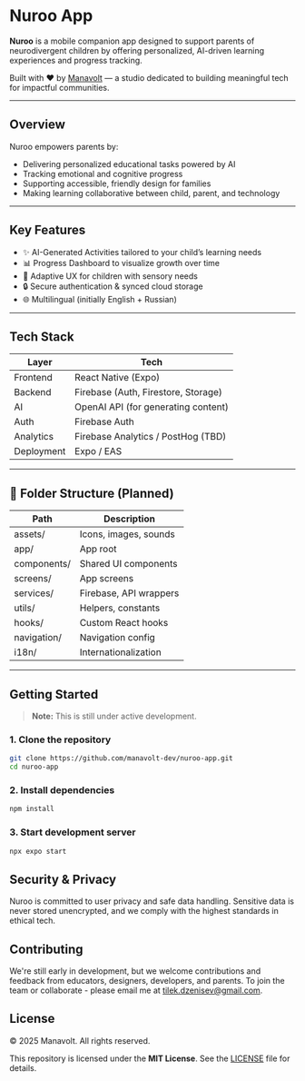 # Nuroo App

**Nuroo** is a mobile companion app designed to support parents of neurodivergent children by offering personalized, AI-driven learning experiences and progress tracking.

Built with ❤️ by [Manavolt](https://github.com/manavolt-dev) — a studio dedicated to building meaningful tech for impactful communities.

---

##  Overview

Nuroo empowers parents by:

- Delivering personalized educational tasks powered by AI  
- Tracking emotional and cognitive progress  
- Supporting accessible, friendly design for families  
- Making learning collaborative between child, parent, and technology  

---

##  Key Features

- ✨ AI-Generated Activities tailored to your child’s learning needs  
- 📊 Progress Dashboard to visualize growth over time  
- 🧩 Adaptive UX for children with sensory needs  
- 🔒 Secure authentication & synced cloud storage  
- 🌐 Multilingual (initially English + Russian)  

---

##  Tech Stack

| Layer      | Tech                              |
|------------|----------------------------------|
| Frontend   | React Native (Expo)               |
| Backend    | Firebase (Auth, Firestore, Storage) |
| AI         | OpenAI API (for generating content) |
| Auth       | Firebase Auth       |
| Analytics  | Firebase Analytics / PostHog (TBD) |
| Deployment | Expo / EAS                       |

---

## 📁 Folder Structure (Planned)

| Path          | Description                   |
|---------------|-------------------------------|
| assets/       | Icons, images, sounds          |
| app/          | App root                      |
| components/   | Shared UI components           |
| screens/      | App screens                    |
| services/     | Firebase, API wrappers         |
| utils/        | Helpers, constants             |
| hooks/        | Custom React hooks             |
| navigation/   | Navigation config              |
| i18n/         | Internationalization           |



---

##  Getting Started

> **Note:** This is still under active development.

### 1. Clone the repository

```bash
git clone https://github.com/manavolt-dev/nuroo-app.git
cd nuroo-app
```


### 2. Install dependencies

```bash
npm install
```

### 3. Start development server
```bash
npx expo start
```

## Security & Privacy

Nuroo is committed to user privacy and safe data handling. Sensitive data is never stored unencrypted, and we comply with the highest standards in ethical tech.

## Contributing

We're still early in development, but we welcome contributions and feedback from educators, designers, developers, and parents.
To join the team or collaborate - please email me at tilek.dzenisev@gmail.com.

## License

© 2025 Manavolt. All rights reserved.

This repository is licensed under the **MIT License**. See the [LICENSE](./LICENSE) file for details.
